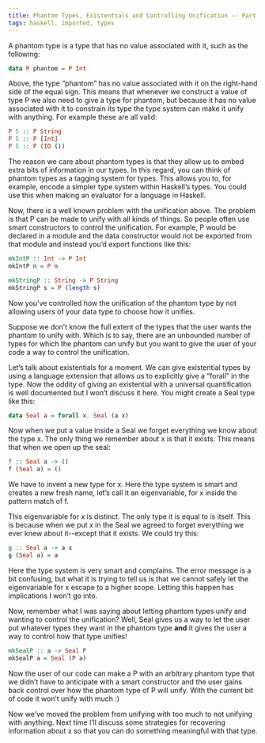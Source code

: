 ```yaml
---
title: Phantom Types, Existentials and Controlling Unification -- Part 1
tags: haskell, imported, types
---
```


A phantom type is a type that has no value associated with it, such as the
following:

~~~haskell
data P phantom = P Int
~~~

Above, the type “phantom” has no value associated with it on the right-hand
side of the equal sign. This means that whenever we construct a value of type P
we also need to give a type for phantom, but because it has no value associated
with it to constrain its type the type system can make it unify with anything.
For example these are all valid:

~~~haskell
P 5 :: P String
P 5 :: P [Int]
P 5 :: P (IO ())
~~~

The reason we care about phantom types is that they allow us to embed extra
bits of information in our types. In this regard, you can think of phantom
types as a tagging system for types. This allows you to, for example, encode a
simpler type system within Haskell’s types. You could use this when making an
evaluator for a language in Haskell.

Now, there is a well known problem with the unification above. The problem is
that P can be made to unify with all kinds of things. So people often use smart
constructors to control the unification. For example, P would be declared in a
module and the data constructor would not be exported from that module and
instead you’d export functions like this:

~~~haskell
mkIntP :: Int -> P Int
mkIntP n = P n

mkStringP :: String -> P String
mkStringP s = P (length s)
~~~

Now you’ve controlled how the unification of the phantom type by not allowing
users of your data type to choose how it unifies.

Suppose we don’t know the full extent of the types that the user wants the
phantom to unify with. Which is to say, there are an unbounded number of types
for which the phantom can unify but you want to give the user of your code a
way to control the unification.

Let’s talk about existentials for a moment. We can give existential types by
using a language extension that allows us to explicitly give a “forall” in the
type. Now the oddity of giving an existential with a universal quantification
is well documented but I won’t discuss it here. You might create a Seal type
like this:

~~~haskell
data Seal a = forall x. Seal (a x)
~~~

Now when we put a value inside a Seal we forget everything we know about the
type x. The only thing we remember about x is that it exists. This means that
when we open up the seal:

~~~haskell
f :: Seal a -> ()
f (Seal a) = ()
~~~

We have to invent a new type for x. Here the type system is smart and creates a
new fresh name, let’s call it an eigenvariable, for x inside the pattern match
of f.

This eigenvariable for x is distinct. The only type it is equal to is itself.
This is because when we put x in the Seal we agreed to forget everything we
ever knew about it--except that it exists.  We could try this:

~~~haskell
g :: Seal a -> a x
g (Seal a) = a
~~~

Here the type system is very smart and complains. The error message is a bit
confusing, but what it is trying to tell us is that we cannot safely let the
eigenvariable for x escape to a higher scope. Letting this happen has
implications I won’t go into.

Now, remember what I was saying about letting phantom types unify and wanting
to control the unification? Well, Seal gives us a way to let the user put
whatever types they want in the phantom type&nbsp;<b>and</b>&nbsp;it gives the
user a way to control how that type unifies!

~~~haskell
mkSealP :: a -> Seal P
mkSealP a = Seal (P a)
~~~

Now the user of our code can make a P with an arbitrary phantom type that we
didn’t have to anticipate with a smart constructor and the user gains back
control over how the phantom type of P will unify. With the current bit of code
it won’t unify with much :)

Now we’ve moved the problem from unifying with too much to not unifying with
anything. Next time I’ll discuss some strategies for recovering information
about x so that you can do something meaningful with that type.

